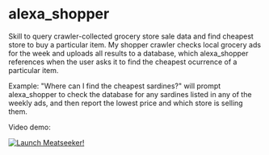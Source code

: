# alexa_shopper

Skill to query crawler-collected grocery store sale data and find cheapest store to buy a particular item. My shopper crawler checks local grocery ads for the week and uploads all results to a database, which alexa_shopper references when the user asks it to find the cheapest ocurrence of a particular item.

Example: "Where can I find the cheapest sardines?" will prompt alexa_shopper to check the database for any sardines listed in any of the weekly ads, and then report the lowest price and which store is selling them.

Video demo:

[![Launch Meatseeker!](https://img.youtube.com/vi/SMHisxJHwXw/0.jpg)](https://www.youtube.com/watch?v=SMHisxJHwXw)
